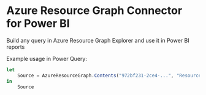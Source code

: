 # Azure Resource Graph Connector for Power BI

Build any query in Azure Resource Graph Explorer and use it in Power BI reports

Example usage in Power Query:
```javascript
let
    Source = AzureResourceGraph.Contents("972bf231-2ce4-...", "Resources | limit 5")
in 
    Source
```

